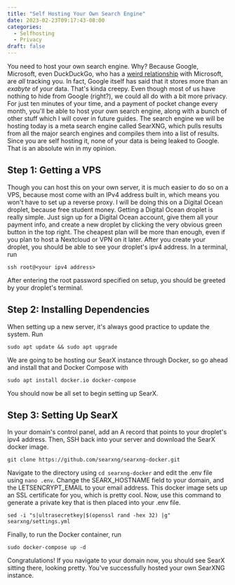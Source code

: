 ```yaml
---
title: "Self Hosting Your Own Search Engine"
date: 2023-02-23T09:17:43-08:00
categories:
  - Selfhosting
  - Privacy
draft: false
---
```


  You need to host your own search engine. Why? Because Google, Microsoft, even DuckDuckGo, who has a [weird relationship](https://www.msn.com/en-us/news/technology/duckduckgo-in-hot-water-over-hidden-tracking-agreement-with-microsoft/ar-AAXILR1) with Microsoft, are *all* tracking you. In fact, Google itself has said that it stores more than an *exabyte* of *your* data. That's kinda creepy. Even though most of us have nothing to hide from Google (right?), we could all do with a bit more privacy. For just ten minutes of your time, and a payment of pocket change every month, you'll be able to host your own search engine, along with a bunch of other stuff which I will cover in future guides. The search engine we will be hosting today is a meta search engine called SearXNG, which pulls results from all the major search engines and compiles them into a list of results. Since you are self hosting it, none of your data is being leaked to Google. That is an absolute win in my opinion.

## Step 1: Getting a VPS
  
  Though you can host this on your own server, it is much easier to do so on a VPS, because most come with an IPv4 address built in, which means you won't have to set up a reverse proxy. I will be doing this on a Digital Ocean droplet, because free student money. Getting a Digital Ocean droplet is really simple. Just sign up for a Digital Ocean account, give them all your payment info, and create a new droplet by clicking the very obvious green button in the top right. The cheapest plan will be more than enough, even if you plan to host a Nextcloud or VPN on it later. After you create your droplet, you should be able to see your droplet's ipv4 address. In a terminal, run 
```shell
ssh root@<your ipv4 address>
```
After entering the root password specified on setup, you should be greeted by your droplet's terminal. 

## Step 2: Installing Dependencies

When setting up a new server, it's always good practice to update the system. Run
```shell
sudo apt update && sudo apt upgrade
```
We are going to be hosting our SearX instance through Docker, so go ahead and install that and Docker Compose with
```shell
sudo apt install docker.io docker-compose
```
You should now be all set to begin setting up SearX.

## Step 3: Setting Up SearX

In your domain's control panel, add an A record that points to your droplet's ipv4 address. Then, SSH back into your server and download the SearX docker image. 
```shell
git clone https://github.com/searxng/searxng-docker.git
```
Navigate to the directory using `cd searxng-docker` and edit the .env file using `nano .env`. Change the SEARX_HOSTNAME field to your domain, and the LETSENCRYPT_EMAIL to your email address. This docker image sets up an SSL certificate for you, which is pretty cool. Now, use this command to generate a private key that is then placed into your .env file.
```shell
sed -i "s|ultrasecretkey|$(openssl rand -hex 32) |g" searxng/settings.yml
```
Finally, to run the Docker container, run 
```shell
sudo docker-compose up -d
```
Congratulations! If you navigate to your domain now, you should see SearX sitting there, looking pretty. You've successfully hosted your own SearXNG instance.
